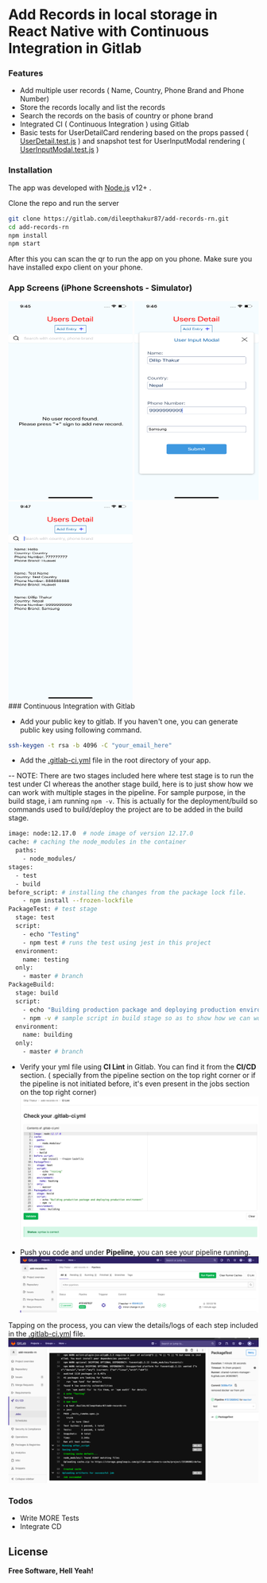 # Add Records in local storage in React Native with Continuous Integration in Gitlab

### Features

  - Add multiple user records ( Name, Country, Phone Brand and Phone Number)
  - Store the records locally and list the records
  - Search the records on the basis of country or phone brand
  - Integrated CI ( Continuous Integration ) using Gitlab
  - Basic tests for UserDetailCard rendering based on the props passed ( [UserDetail.test.js](https://gitlab.com/dileepthakur87/add-records-rn/-/blob/master/_tests_/UserDetail.test.js) ) and snapshot test for UserInputModal rendering ( [UserInputModal.test.js](https://gitlab.com/dileepthakur87/add-records-rn/-/blob/master/_tests_/UserInputModal.test.js) )

### Installation

The app was developed with [Node.js](https://nodejs.org/) v12+ .

Clone the repo and run the server

```sh
git clone https://gitlab.com/dileepthakur87/add-records-rn.git
cd add-records-rn
npm install
npm start
```

After this you can scan the qr to run the app on you phone. Make sure you have installed expo client on your phone.


### App Screens (iPhone Screenshots - Simulator)
<div>
    <img src="./blob/app_screen_home.png" alt="Home Screen" width="250" height="400">
    <img src="./blob/app_screen_modal.png" alt="Entry Modal Screen" width="250" height="400">
    <img src="./blob/app_screen_data.png" alt="DataList Screen" width="250" height="400">
</div>
### Continuous Integration with Gitlab

- Add your public key to gitlab. If you haven't one, you can generate public key using following command.
```sh
ssh-keygen -t rsa -b 4096 -C "your_email_here"
```

- Add the [.gitlab-ci.yml](https://gitlab.com/dileepthakur87/add-records-rn/-/blob/master/.gitlab-ci.yml) file in the root directory of your app. 

-- NOTE: There are two stages included here where test stage is to run the test under CI whereas the another stage build, here is to just show how we can work with multiple stages in the pipeline. For sample purpose, in the build stage, i am running ``` npm -v ```. This is actually for the deployment/build so commands used to build/deploy the project are to be added in the build stage.
```sh
image: node:12.17.0  # node image of version 12.17.0
cache: # caching the node_modules in the container
  paths:
    - node_modules/
stages:
  - test
  - build
before_script: # installing the changes from the package lock file.
    - npm install --frozen-lockfile
PackageTest: # test stage 
  stage: test
  script:
    - echo "Testing"
    - npm test # runs the test using jest in this project
  environment:
    name: testing
  only:
    - master # branch
PackageBuild:
  stage: build
  script:
    - echo "Building production package and deploying production environment"
    - npm -v # sample script in build stage so as to show how we can work with multiple stages
  environment:
    name: building
  only:
    - master # branch
```

- Verify your yml file using **CI Lint** in Gitlab. You can find it from the **CI/CD** section. ( specially from the pipeline section on the top right corner or if the pipeline is not initiated before, it's even present in the jobs section on the top right corner) 
![CI Lint](blob/ci_lint.png)

- Push you code and under **Pipeline**, you can see your pipeline running. 
![Pipeline](blob/pipeline.png)

Tapping on the process, you can view the details/logs of each step included in the [.gitlab-ci.yml](https://gitlab.com/dileepthakur87/add-records-rn/-/blob/master/.gitlab-ci.yml) file.
![CI Success](blob/ci_success.png)


### Todos

 - Write MORE Tests
 - Integrate CD

License
----

**Free Software, Hell Yeah!**